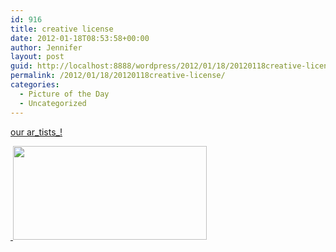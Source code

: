 ```yaml
---
id: 916
title: creative license
date: 2012-01-18T08:53:58+00:00
author: Jennifer
layout: post
guid: http://localhost:8888/wordpress/2012/01/18/20120118creative-license/
permalink: /2012/01/18/20120118creative-license/
categories:
  - Picture of the Day
  - Uncategorized
---
```

[our ar_tists_!](http://www.flickr.com/photos/jenniferandJennifers_photos/sets/72157628916854331/)
  
[ <img title="IMG_0651 - Version 2" height="150" alt="" width="310" class="alignnone size-thumbnail wp-image-1388" src="http://static.squarespace.com/static/50db6bb3e4b015296cd43789/50dfa5b1e4b0dc6320e0b5ea/50dfa5b3e4b0dc6320e0b8ac/1326812046000/?format=original" />](http://www.flickr.com/photos/jenniferandJennifers_photos/sets/72157628916854331/)